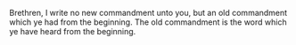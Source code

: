 Brethren, I write no new commandment unto you, but an old commandment which ye had from the beginning. The old commandment is the word which ye have heard from the beginning.
